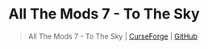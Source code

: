 # All The Mods 7 - To The Sky

> All The Mods 7 - To The Sky | [CurseForge](https://legacy.curseforge.com/minecraft/modpacks/all-the-mods-7-to-the-sky) | [GitHub](https://github.com/AllTheMods/All-the-mods-7-Sky)